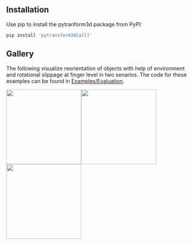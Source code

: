## Installation

Use pip to install the pytranform3d package from PyPI:

```bash
pip install 'pytransform3d[all]'
```

## Gallery

The following visualize reorientation of objects with help of environment and rotational slippage at finger level in two senarios.
The code for these examples can be found in
[Examples/Evaluation](https://github.com/VahidDanesh/pandaSim/tree/master/examples).

<img src="https://github.com/VahidDanesh/pandaSim/blob/master/examples/videos/v3.gif" height=200px/><img src="https://github.com/VahidDanesh/pandaSim/blob/master/examples/videos/v5.gif" height=200px/><img src="https://github.com/VahidDanesh/pandaSim/blob/master/examples/videos/v4.gif" height=200px/>
